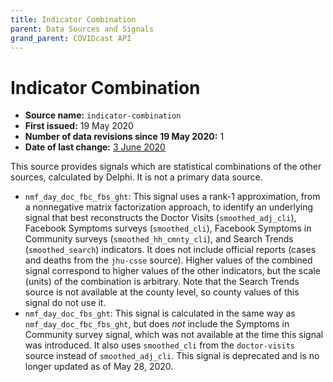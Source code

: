 ```yaml
---
title: Indicator Combination
parent: Data Sources and Signals
grand_parent: COVIDcast API
---
```


# Indicator Combination

* **Source name:** `indicator-combination`
* **First issued:** 19 May 2020
* **Number of data revisions since 19 May 2020:** 1
* **Date of last change:** [3 June 2020](../covidcast_changelog.md#indicator-combination)

This source provides signals which are statistical combinations of the other
sources, calculated by Delphi. It is not a primary data source.

* `nmf_day_doc_fbc_fbs_ght`: This signal uses a rank-1 approximation, from a
  nonnegative matrix factorization approach, to identify an underlying signal
  that best reconstructs the Doctor Visits (`smoothed_adj_cli`), Facebook
  Symptoms surveys (`smoothed_cli`), Facebook Symptoms in Community surveys
  (`smoothed_hh_cmnty_cli`), and Search Trends (`smoothed_search`) indicators.
  It does not include official reports (cases and deaths from the `jhu-csse`
  source). Higher values of the combined signal correspond to higher values of
  the other indicators, but the scale (units) of the combination is arbitrary.
  Note that the Search Trends source is not available at the county level, so
  county values of this signal do not use it.
* `nmf_day_doc_fbs_ght`: This signal is calculated in the same way as
  `nmf_day_doc_fbc_fbs_ght`, but does *not* include the Symptoms in Community
  survey signal, which was not available at the time this signal was introduced.
  It also uses `smoothed_cli` from the `doctor-visits` source instead of
  `smoothed_adj_cli`. This signal is deprecated and is no longer updated as of
  May 28, 2020.
